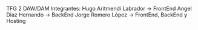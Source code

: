TFG 2 DAW/DAM
Integrantes:
  Hugo Aritmendi Labrador -> FrontEnd
  Angel Diaz Hernando -> BackEnd
  Jorge Romero López -> FrontEnd, BackEnd y Hosting
